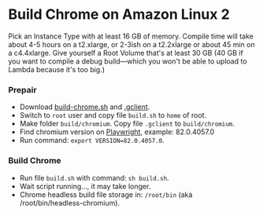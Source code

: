 # Build Chrome on Amazon Linux 2

Pick an Instance Type with at least 16 GB of memory. Compile time will take about 4-5 hours on a t2.xlarge, or 2-3ish on a t2.2xlarge or about 45 min on a c4.4xlarge. Give yourself a Root Volume that's at least 30 GB (40 GB if you want to compile a debug build—which you won't be able to upload to Lambda because it's too big.)

### Prepair

- Download [build-chrome.sh](https://github.com/help-14/playwright-amazon-linux-build/blob/master/scripts/build-chrome.sh) and [.gclient](https://github.com/help-14/playwright-amazon-linux-build/blob/master/scripts/.gclient).
- Switch to `root` user and copy file `build.sh` to `home` of root.
- Make folder `build/chromium`. Copy file `.gclient` to `build/chromium`.
- Find chromium version on [Playwright](https://github.com/microsoft/playwright), example: 82.0.4057.0
- Run command: `export VERSION=82.0.4057.0`.

### Build Chrome

- Run file `build.sh` with command: `sh build.sh`.
- Wait script running..., it may take longer.
- Chrome headless build file storage in: `/root/bin` (aka /root/bin/headless-chromium).
